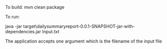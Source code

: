 To build: mvn clean package

To run: 

java -jar target\dailysummaryreport-0.0.1-SNAPSHOT-jar-with-dependencies.jar Input.txt

The application accepts one argument which is the filename of the input file
